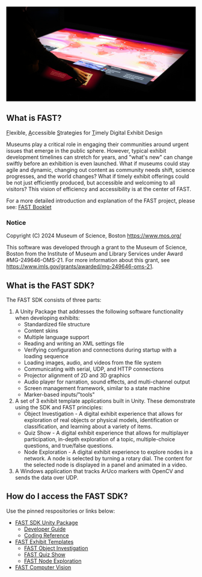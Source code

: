 ![Image of vistitor using a FAST table.](images/FAST-GitHub-Profile-Header.png)
## What is FAST?
<ins>F</ins>lexible, <ins>A</ins>ccessible <ins>S</ins>trategies for <ins>T</ins>imely Digital Exhibit Design

Museums play a critical role in engaging their communities around urgent 
issues that emerge in the public sphere. However, typical exhibit development 
timelines can stretch for years, and "what's new" can change swiftly before 
an exhibition is even launched. What if museums could stay agile and dynamic, 
changing out content as community needs shift, science progresses, and the 
world changes? What if timely exhibit offerings could be not just efficiently 
produced, but accessible and welcoming to all visitors? This vision of 
efficiency and accessibility is at the center of FAST.

For a more detailed introduction and explanation of the FAST project, please see: [FAST Booklet](https://mos.widen.net/s/gkftj8tgl8/fast_booklet)

### Notice

Copyright (C) 2024 Museum of Science, Boston
<https://www.mos.org/>

This software was developed through a grant to the Museum of Science, 
Boston from the Institute of Museum and Library Services under Award 
#MG-249646-OMS-21. For more information about this grant, see 
<https://www.imls.gov/grants/awarded/mg-249646-oms-21>.

## What is the FAST SDK?
The FAST SDK consists of three parts:
1. A Unity Package that addresses the following software functionality when developing exhibits:
    * Standardized file structure
    * Content skins
    * Multiple language support
    * Reading and writing an XML settings file
    * Verifying configuration and connections during startup with a loading sequence
    * Loading images, audio, and videos from the file system
    * Communicating with serial, UDP, and HTTP connections
    * Projector alignment of 2D and 3D graphics
    * Audio player for narration, sound effects, and multi-channel output
    * Screen management framework, similar to a state machine
    * Marker-based inputs/"tools"
2. A set of 3 exhibit template applications built in Unity. These demonstrate using the SDK and FAST principles:
    * Object Investigation - A digital exhibit experience that allows for exploration of real objects or physical models, identification or classification, and learning about a variety of items.
    * Quiz Show - A digital exhibit experience that allows for multiplayer participation, in-depth exploration of a topic, multiple-choice questions, and true/false questions.
    * Node Exploration - A digital exhibit experience to explore nodes in a network. A node is selected by turning a rotary dial. The content for the selected node is displayed in a panel and animated in a video.
3. A Windows application that tracks ArUco markers with OpenCV and sends the data over UDP.

## How do I access the FAST SDK?
Use the pinned respositories or links below:
* [FAST SDK Unity Package](https://github.com/FAST-Digital-Exhibit-Design/FAST-SDK)
    * [Developer Guide](https://github.com/FAST-Digital-Exhibit-Design/FAST-SDK/wiki)
    * [Coding Reference](https://FAST-Digital-Exhibit-Design.github.io/FAST-SDK-Documentation/)
* [FAST Exhibit Templates](https://github.com/FAST-Digital-Exhibit-Design/FAST-Exhibit-Templates)
    * [FAST Object Investigation](https://github.com/FAST-Digital-Exhibit-Design/FAST-Exhibit-Templates/tree/main/FAST%20Object%20Investigation)
    * [FAST Quiz Show](https://github.com/FAST-Digital-Exhibit-Design/FAST-Exhibit-Templates/tree/main/FAST%20Quiz%20Show)
    * [FAST Node Exploration](https://github.com/FAST-Digital-Exhibit-Design/FAST-Exhibit-Templates/tree/main/FAST%20Node%20Exploration)
* [FAST Computer Vision](https://github.com/FAST-Digital-Exhibit-Design/FAST-Computer-Vision)